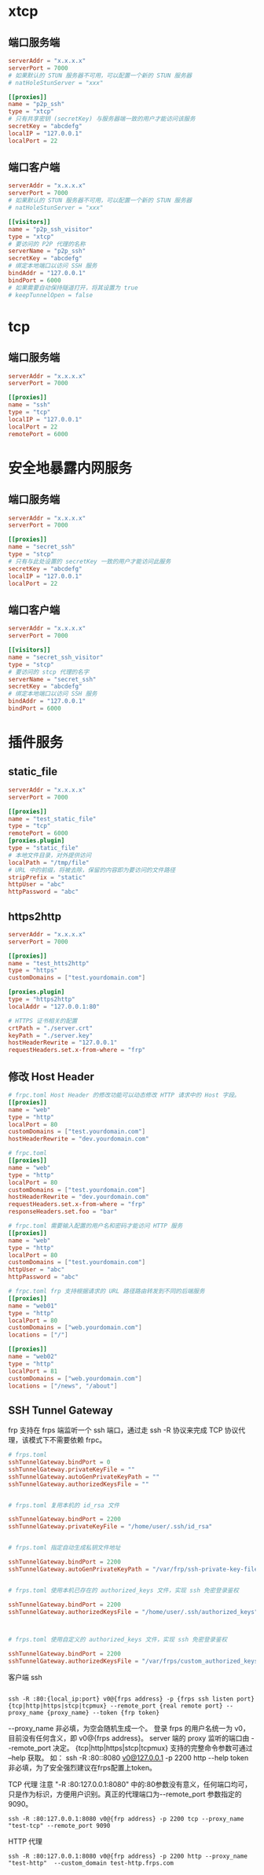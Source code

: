# xtcp
## 端口服务端
```toml
serverAddr = "x.x.x.x"
serverPort = 7000
# 如果默认的 STUN 服务器不可用，可以配置一个新的 STUN 服务器
# natHoleStunServer = "xxx"

[[proxies]]
name = "p2p_ssh"
type = "xtcp"
# 只有共享密钥 (secretKey) 与服务器端一致的用户才能访问该服务
secretKey = "abcdefg"
localIP = "127.0.0.1"
localPort = 22
```

## 端口客户端
```toml
serverAddr = "x.x.x.x"
serverPort = 7000
# 如果默认的 STUN 服务器不可用，可以配置一个新的 STUN 服务器
# natHoleStunServer = "xxx"

[[visitors]]
name = "p2p_ssh_visitor"
type = "xtcp"
# 要访问的 P2P 代理的名称
serverName = "p2p_ssh"
secretKey = "abcdefg"
# 绑定本地端口以访问 SSH 服务
bindAddr = "127.0.0.1"
bindPort = 6000
# 如果需要自动保持隧道打开，将其设置为 true
# keepTunnelOpen = false

```


# tcp
## 端口服务端
```toml
serverAddr = "x.x.x.x"
serverPort = 7000

[[proxies]]
name = "ssh"
type = "tcp"
localIP = "127.0.0.1"
localPort = 22
remotePort = 6000

```

# 安全地暴露内网服务
## 端口服务端
```toml
serverAddr = "x.x.x.x"
serverPort = 7000

[[proxies]]
name = "secret_ssh"
type = "stcp"
# 只有与此处设置的 secretKey 一致的用户才能访问此服务
secretKey = "abcdefg"
localIP = "127.0.0.1"
localPort = 22
```
## 端口客户端
```toml
serverAddr = "x.x.x.x"
serverPort = 7000

[[visitors]]
name = "secret_ssh_visitor"
type = "stcp"
# 要访问的 stcp 代理的名字
serverName = "secret_ssh"
secretKey = "abcdefg"
# 绑定本地端口以访问 SSH 服务
bindAddr = "127.0.0.1"
bindPort = 6000
```


# 插件服务
## static_file
```toml
serverAddr = "x.x.x.x"
serverPort = 7000

[[proxies]]
name = "test_static_file"
type = "tcp"
remotePort = 6000
[proxies.plugin]
type = "static_file"
# 本地文件目录，对外提供访问
localPath = "/tmp/file"
# URL 中的前缀，将被去除，保留的内容即为要访问的文件路径
stripPrefix = "static"
httpUser = "abc"
httpPassword = "abc"
```
## https2http
```toml
serverAddr = "x.x.x.x"
serverPort = 7000

[[proxies]]
name = "test_htts2http"
type = "https"
customDomains = ["test.yourdomain.com"]

[proxies.plugin]
type = "https2http"
localAddr = "127.0.0.1:80"

# HTTPS 证书相关的配置
crtPath = "./server.crt"
keyPath = "./server.key"
hostHeaderRewrite = "127.0.0.1"
requestHeaders.set.x-from-where = "frp"

```
## 修改 Host Header
```toml
# frpc.toml Host Header 的修改功能可以动态修改 HTTP 请求中的 Host 字段。
[[proxies]]
name = "web"
type = "http"
localPort = 80
customDomains = ["test.yourdomain.com"]
hostHeaderRewrite = "dev.yourdomain.com"
```

```toml
# frpc.toml
[[proxies]]
name = "web"
type = "http"
localPort = 80
customDomains = ["test.yourdomain.com"]
hostHeaderRewrite = "dev.yourdomain.com"
requestHeaders.set.x-from-where = "frp"
responseHeaders.set.foo = "bar"

```

```toml
# frpc.toml 需要输入配置的用户名和密码才能访问 HTTP 服务
[[proxies]]
name = "web"
type = "http"
localPort = 80
customDomains = ["test.yourdomain.com"]
httpUser = "abc"
httpPassword = "abc"
```

```toml
# frpc.toml frp 支持根据请求的 URL 路径路由转发到不同的后端服务
[[proxies]]
name = "web01"
type = "http"
localPort = 80
customDomains = ["web.yourdomain.com"]
locations = ["/"]

[[proxies]]
name = "web02"
type = "http"
localPort = 81
customDomains = ["web.yourdomain.com"]
locations = ["/news", "/about"]


```

## SSH Tunnel Gateway
frp 支持在 frps 端监听一个 ssh 端口，通过走 ssh -R 协议来完成 TCP 协议代理，该模式下不需要依赖 frpc。
```toml
# frps.toml
sshTunnelGateway.bindPort = 0
sshTunnelGateway.privateKeyFile = ""
sshTunnelGateway.autoGenPrivateKeyPath = ""
sshTunnelGateway.authorizedKeysFile = ""


# frps.toml 复用本机的 id_rsa 文件

sshTunnelGateway.bindPort = 2200
sshTunnelGateway.privateKeyFile = "/home/user/.ssh/id_rsa"


# frps.toml 指定自动生成私钥文件地址

sshTunnelGateway.bindPort = 2200
sshTunnelGateway.autoGenPrivateKeyPath = "/var/frp/ssh-private-key-file"


# frps.toml 使用本机已存在的 authorized_keys 文件，实现 ssh 免密登录鉴权

sshTunnelGateway.bindPort = 2200
sshTunnelGateway.authorizedKeysFile = "/home/user/.ssh/authorized_keys"



# frps.toml 使用自定义的 authorized_keys 文件，实现 ssh 免密登录鉴权

sshTunnelGateway.bindPort = 2200
sshTunnelGateway.authorizedKeysFile = "/var/frps/custom_authorized_keys_file"


```


客户端 ssh
```shell

ssh -R :80:{local_ip:port} v0@{frps address} -p {frps ssh listen port} {tcp|http|https|stcp|tcpmux} --remote_port {real remote port} --proxy_name {proxy_name} --token {frp token}
``` 

--proxy_name 非必填，为空会随机生成一个。
登录 frps 的用户名统一为 v0，目前没有任何含义，即 v0@{frps address}。
server 端的 proxy 监听的端口由 --remote_port 决定。
{tcp|http|https|stcp|tcpmux} 支持的完整命令参数可通过 –help 获取。 如： ssh -R :80::8080 v0@127.0.0.1 -p 2200 http --help
token 非必填，为了安全强烈建议在frps配置上token。


TCP 代理
注意 "-R :80:127.0.0.1:8080" 中的:80参数没有意义，任何端口均可，只是作为标识，方便用户识别。真正的代理端口为--remote_port 参数指定的 9090。
```shell
ssh -R :80:127.0.0.1:8080 v0@{frp address} -p 2200 tcp --proxy_name "test-tcp" --remote_port 9090
```

HTTP 代理
```shell
ssh -R :80:127.0.0.1:8080 v0@{frp address} -p 2200 http --proxy_name "test-http"  --custom_domain test-http.frps.com

```





















